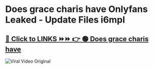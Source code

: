 
 # Does grace charis have Onlyfans Leaked - Update Files i6mpl

## <h2><a href="https://clipsfans.com/Does_grace_charis_have&ref=git">🔗 Click to LINKS ⏩⏩ 👉 🟢 Does grace charis have </a></h2>

<a href="https://clipsfans.com/Does_grace_charis_have&ref=git" rel="nofollow" data-target="animated-image.originalLink"><img src="https://i.ibb.co.com/xMMVF88/686577567.gif" alt="Viral Video Original" style="max-width: 100%; display: inline-block;" data-target="animated-image.originalImage"></a>

